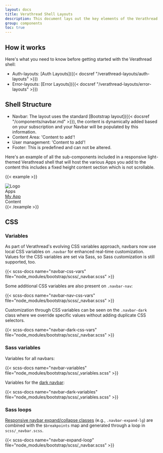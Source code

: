 ```yaml
---
layout: docs
title: Verathread Shell Layouts
description: This document lays out the key elements of the Verathread shell, including a prominent logo for brand identity, a customisable navbar with dynamic menu items, a search function for easy navigation, and accessible profile settings. Additionally, the document covers the implementation of a light/dark theme switcher to accommodate user preferences, and a flexible content area for displaying app information.
group: components
toc: true
---
```


## How it works


Here's what you need to know before getting started with the Verathread shell:

- Auth-layouts: [Auth Layouts]({{< docsref "/verathread-layouts/auth-layouts" >}})
- Error-layouts: [Error Layouts]({{< docsref "/verathread-layouts/error-layouts" >}})

## Shell Structure

- Navbar: The layout uses the standard [Bootstrap layout]({{< docsref "/components/navbar.md" >}}), the content is dynamically added based on your subscription and your Navbar will be populated by this information.
- Content Area: 'Content to add'!
- User management: 'Content to add'!
- Footer: This is predefined and can not be altered.

Here's an example of all the sub-components included in a responsive light-themed Verathread shell that will host the various Apps you add to the content this includes a fixed height content section which is not scrollable.

<!-- markdownlint-disable MD033 -->
{{< example >}}
<!--begin::Root-->
<div class="d-flex flex-column flex-root">
  <!--begin::Page-->
  <div class="page d-flex flex-row flex-column-fluid">
    <!--begin::Wrapper-->
    <div class="wrapper d-flex flex-column flex-row-fluid" id="kt_wrapper">
      <!--begin::Header-->
      <div class="header align-items-stretch">
        <!--begin::Container-->
        <div class="container-xxl d-flex align-items-center">
          <!--begin::Header Logo-->
          <div class="header-logo me-5 me-md-10 flex-grow-1 flex-lg-grow-0">
            <img alt="Logo" src="/docs/5.3/assets/logos/logo.png" class="logo-default h-50px">
          </div>
          <!--end::Header Logo-->
          <!--begin::Wrapper-->
          <div class="d-flex align-items-stretch justify-content-between flex-lg-grow-1">
            <!--begin::Navbar-->
            <div class="d-flex align-items-stretch" id="kt_header_nav">
              <!--begin::Menu wrapper-->
              <div class="header-menu align-items-stretch">
                <!--begin::Menu-->
                <div class="
                  menu 
                  menu-rounded 
                  menu-column
                  menu-lg-row 
                  menu-active-bg
                  menu-title-gray-700 
                  menu-state-primary 
                  menu-arrow-gray-500 
                  fw-semibold 
                  my-5 my-lg-0 
                  align-items-stretch 
                  px-2 px-lg-0" 
                  id="#kt_header_menu" data-kt-menu="true">
                  <!--begin:Menu item-->
                  <div class="menu-item menu-lg-down-accordion me-0 me-lg-2">
                    <!--begin:Menu link-->
                    <span class="menu-link py-3" role="button" data-bs-toggle="dropdown" aria-expanded="false">
                      <span class="menu-title">Apps</span>
                      <span class="menu-arrow d-lg-none"></span>
                    </span>
                    <!--end:Menu link-->
                    <!--begin:Menu sub-->
                    <div class="dropdown-menu menu-sub menu-sub-lg-down-accordion menu-sub-lg-dropdown p-0">
                      <!--begin:Menu item-->
                      <a class="menu-link py-3" href="#">
                        <span class="menu-title">My App</span>
                      </a>
                      <!--end:Menu item-->
                    </div>
                    <!--end:Menu sub-->
                  </div>
                  <!--end:Menu item-->
                </div>
                <!--end::Menu-->
              </div>
              <!--end::Menu wrapper-->
            </div>
            <!--end::Navbar-->
            <!--begin::Toolbar wrapper-->
            <div class="topbar d-flex align-items-stretch flex-shrink-0">
              <!--begin::Example-->
              <div class="d-flex align-items-center ms-1 ms-lg-3">
                <!--begin::Menu toggle-->
                <div href="#" class="
                  btn btn-icon btn-active-light-primary btn-custom 
                  w-30px h-30px w-md-40px h-md-40px"
                >
                  <img class="h-30px w-30px rounded" src="/docs/5.3/assets/avatars/300-2.jpg" alt="" />
                </div>
                <!--begin::Menu toggle-->
              </div>
              <!--end::Example-->
            </div>
            <!--end::Toolbar wrapper-->
          </div>
          <!--end::Wrapper-->
        </div>
        <!--end::Container-->
      </div>
      <!--end::Header-->
      <!--begin::Container-->
      <div id="kt_content_container" class="d-flex flex-column-fluid align-items-start container-xxl">
        <!--begin::Post-->
        <div class="content flex-row-fluid" id="content"> 
          <div class="example-content">
            <label>Content</label>
          </div>
        </div>
        <!--begin::Post-->
      </div>
      <!--end::Container-->
    </div>
    <!--end::Wrapper-->
  </div>
  <!--end::Page-->
</div>
<!--end::Root-->
{{< /example >}}
<!-- markdownlint-enable MD033 -->

## CSS

### Variables

As part of Verathread's evolving CSS variables approach, navbars now use local CSS variables on `.navbar` for enhanced real-time customization. Values for the CSS variables are set via Sass, so Sass customization is still supported, too.

{{< scss-docs name="navbar-css-vars" file="node_modules/bootstrap/scss/_navbar.scss" >}}

Some additional CSS variables are also present on `.navbar-nav`:

{{< scss-docs name="navbar-nav-css-vars" file="node_modules/bootstrap/scss/_navbar.scss" >}}

Customization through CSS variables can be seen on the `.navbar-dark` class where we override specific values without adding duplicate CSS selectors.

{{< scss-docs name="navbar-dark-css-vars" file="node_modules/bootstrap/scss/_navbar.scss" >}}

### Sass variables

Variables for all navbars:

{{< scss-docs name="navbar-variables" file="node_modules/bootstrap/scss/_variables.scss" >}}

Variables for the [dark navbar](#color-schemes):

{{< scss-docs name="navbar-dark-variables" file="node_modules/bootstrap/scss/_variables.scss" >}}

### Sass loops

[Responsive navbar expand/collapse classes](#responsive-behaviors) (e.g., `.navbar-expand-lg`) are combined with the `$breakpoints` map and generated through a loop in `scss/_navbar.scss`.

{{< scss-docs name="navbar-expand-loop" file="node_modules/bootstrap/scss/_navbar.scss" >}}
